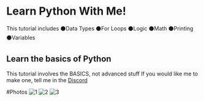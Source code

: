 # Learn Python With Me!

This tutorial includes
⚫Data Types
⚫For Loops
⚫Logic
⚫Math
⚫Printing
⚫Variables

## Learn the basics of Python
This tutorial involves the BASICS, not advanced stuff
If you would like me to make one, tell me in the [Discord](https://discord.gg/yrzaMBfQGt)

#Photos
![1](https://github.com/user-attachments/assets/e837c978-1790-4b94-82f8-14f59b562a7a)
![2](https://github.com/user-attachments/assets/429ac746-3162-4ca6-9b56-e7aa89c48f40)
![3](https://github.com/user-attachments/assets/8c50135e-3187-413e-bc7e-ed1c6c763c25)
